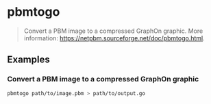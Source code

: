 # pbmtogo

> Convert a PBM image to a compressed GraphOn graphic. More information: <https://netpbm.sourceforge.net/doc/pbmtogo.html>.

## Examples

### Convert a PBM image to a compressed GraphOn graphic

```bash
pbmtogo path/to/image.pbm > path/to/output.go
```

